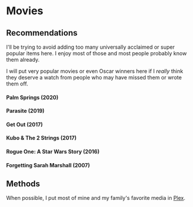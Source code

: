 # Movies

## Recommendations

I'll be trying to avoid adding too many universally acclaimed or super popular items here. I enjoy most of those and most people probably know them already.

I will put very popular movies or even Oscar winners here if I *really* think they deserve a watch from people who may have missed them or wrote them off.


#### Palm Springs (2020)

#### Parasite (2019)

#### Get Out (2017)

#### Kubo & The 2 Strings (2017)

#### Rogue One: A Star Wars Story (2016)

#### Forgetting Sarah Marshall (2007)


## Methods

When possible, I put most of mine and my family's favorite media in [Plex](/pages/plex/index.md).